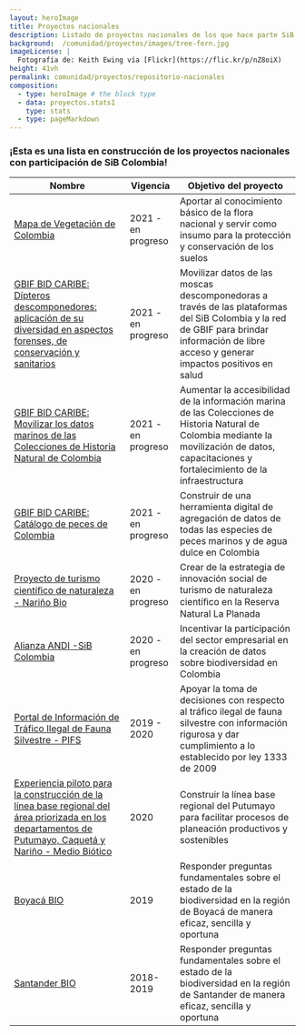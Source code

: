 ```yaml
---
layout: heroImage
title: Proyectos nacionales 
description: Listado de proyectos nacionales de los que hace parte SiB Colombia 
background:  /comunidad/proyectos/images/tree-fern.jpg
imageLicense: |
  Fotografía de: Keith Ewing vía [Flickr](https://flic.kr/p/nZ8oiX) 
height: 41vh
permalink: comunidad/proyectos/repositorio-nacionales
composition:
  - type: heroImage # the block type
  - data: proyectos.stats1
    type: stats
  - type: pageMarkdown
---
```



### ¡Esta es una lista en construcción de los proyectos nacionales con participación de SiB Colombia!



| Nombre| Vigencia | Objetivo del proyecto |
| -------- | -------- | -------- |
|[Mapa de Vegetación de Colombia](https://hp-colombian-biodiversity.gbif-staging.org/comunidad/proyectos/nacionales/mapa-vegetacion)|2021 - en progreso|Aportar al conocimiento básico de la flora nacional y servir como insumo para la protección y conservación de los suelos |
|[GBIF BID CARIBE: Dípteros  descomponedores: aplicación de su diversidad en aspectos forenses, de conservación y sanitarios](https://hp-colombian-biodiversity.gbif-staging.org/comunidad/proyectos/nacionales/dipteros-descomponedores)|2021 - en progreso|Movilizar datos de las moscas descomponedoras a través de las plataformas del SiB Colombia y la red de GBIF para brindar información de libre acceso y generar impactos positivos en salud|
|[GBIF BID CARIBE: Movilizar los datos marinos de las Colecciones de Historia Natural de Colombia](https://hp-colombian-biodiversity.gbif-staging.org/comunidad/proyectos/nacionales/informacion-marina)|2021 - en progreso|Aumentar la accesibilidad de la información marina de las Colecciones de Historia Natural de Colombia mediante la movilización de datos, capacitaciones y fortalecimiento de la infraestructura|
|[GBIF BID CARIBE: Catálogo de peces de Colombia](https://hp-colombian-biodiversity.gbif-staging.org/comunidad/proyectos/nacionales/catalogo-peces)|2021 - en progreso|Construir de una herramienta digital de agregación de datos de todas las especies de peces marinos y de agua dulce en Colombia|
|[Proyecto de turismo cientíﬁco de naturaleza - Nariño Bio](https://hp-colombian-biodiversity.gbif-staging.org/comunidad/proyectos/nacionales/turismo-científico)|2020 - en progreso|Crear de la estrategia de innovación social de turismo de naturaleza cientíﬁco en la Reserva Natural La Planada |
| [Alianza ANDI -SiB Colombia](https://biodiversidad.co/acercade/aliados/andi)    | 2020 - en progreso    | Incentivar la participación del sector empresarial en la creación de datos sobre biodiversidad en Colombia     |
|[Portal de Información de Tráfico Ilegal de Fauna Silvestre - PIFS](https://hp-colombian-biodiversity.gbif-staging.org/comunidad/proyectos/nacionales/pifs)|2019 - 2020|Apoyar la toma de decisiones con respecto al tráfico ilegal de fauna silvestre con información rigurosa y dar cumplimiento a lo establecido por ley 1333 de 2009|
|[Experiencia piloto para la construcción de la línea base regional del área priorizada en los departamentos de Putumayo, Caquetá y Nariño - Medio Biótico](https://hp-colombian-biodiversity.gbif-staging.org/comunidad/proyectos/nacionales/anh-putumayo)|2020|Construir la línea base regional del Putumayo para facilitar procesos de planeación productivos y sostenibles|
|[Boyacá BIO](https://hp-colombian-biodiversity.gbif-staging.org/comunidad/proyectos/nacionales/boyaca-bio)|2019|Responder preguntas fundamentales sobre el estado de la biodiversidad en la región de Boyacá de manera eficaz, sencilla y oportuna|
|[Santander BIO](https://hp-colombian-biodiversity.gbif-staging.org/comunidad/proyectos/nacionales/santander-bio)|2018-2019|Responder preguntas fundamentales sobre el estado de la biodiversidad en la región de Santander de manera eficaz, sencilla y oportuna|

